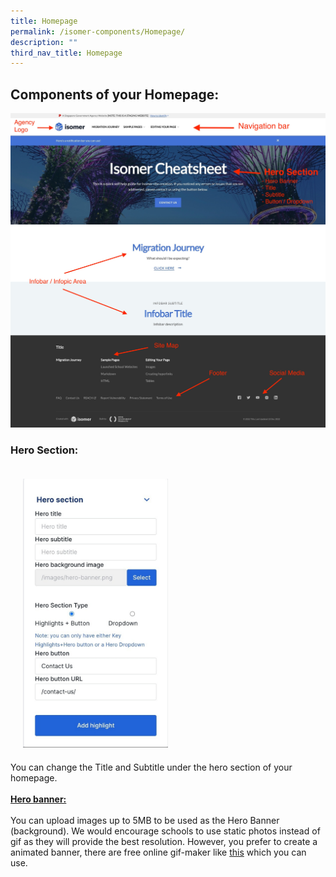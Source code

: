 ```yaml
---
title: Homepage
permalink: /isomer-components/Homepage/
description: ""
third_nav_title: Homepage
---
```

## Components of your Homepage:

<center><img src="/images/homepagedescription.jpeg"></center>

### Hero Section:
<div>
<div style="float: left; padding:20px">
<img src="/images/HeroSection.jpeg" style="width:50%;">
</div><div>
You can change the Title and Subtitle under the hero section of your homepage.<br><br>
<u><b>Hero banner:</b></u><br><br>
You can upload images up to 5MB to be used as the Hero Banner (background). We would encourage schools to use static photos instead of gif as they will provide the best resolution. However, you prefer to create a animated banner, there are free online gif-maker like <a href="https://ezgif.com/maker">this</a> which you can use.
</div></div>
